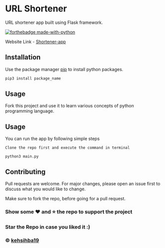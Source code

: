 # URL Shortener
URL shortener app built using Flask framework.  

[![forthebadge made-with-python](http://ForTheBadge.com/images/badges/made-with-python.svg)](https://www.python.org/)

Website Link - [Shortener-app](http://abhishek19.pythonanywhere.com/)


## Installation

Use the package manager [pip](https://pip.pypa.io/en/stable/) to install python packages.

```bash
pip3 install package_name
```

## Usage

Fork this project and use it to learn various concepts of python programming language.


## Usage
You can run the app by following simple steps

`Clone the repo first and execute the command in terminal`  

```python3
python3 main.py
```

## Contributing
Pull requests are welcome. For major changes, please open an issue first to discuss what you would like to change.

Make sure to fork the repo, before going for a pull request.


### Show some :heart: and :star: the repo to support the project

### Star the Repo in case you liked it :)

### © [kehsihba19](https://bit.ly/kehsihba19)